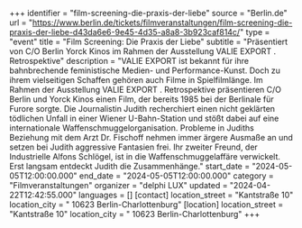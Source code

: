 +++
identifier = "film-screening-die-praxis-der-liebe"
source = "Berlin.de"
url = "https://www.berlin.de/tickets/filmveranstaltungen/film-screening-die-praxis-der-liebe-d43da6e6-9e45-4d35-a8a8-3b923caf814c/"
type = "event"
title = "Film Screening: Die Praxis der Liebe"
subtitle = "Präsentiert von C/O Berlin Yorck Kinos im Rahmen der Ausstellung VALIE EXPORT . Retrospektive"
description = "VALIE EXPORT ist bekannt für ihre bahnbrechende feministische Medien- und Performance-Kunst. Doch zu ihrem vielseitigen Schaffen gehören auch Filme in Spielfilmlänge. Im Rahmen der Ausstellung VALIE EXPORT . Retrospektive präsentieren C/O Berlin und Yorck Kinos einen Film, der bereits 1985 bei der Berlinale für Furore sorgte. Die Journalistin Judith recherchiert einen nicht geklärten tödlichen Unfall in einer Wiener U-Bahn-Station und stößt dabei auf eine internationale Waffenschmuggelorganisation. Probleme in Judiths Beziehung mit dem Arzt Dr. Fischoff nehmen immer ärgere Ausmaße an und setzen bei Judith aggressive Fantasien frei. Ihr zweiter Freund, der Industrielle Alfons Schlögel, ist in die Waffenschmuggelaffäre verwickelt. Erst langsam entdeckt Judith die Zusammenhänge."
start_date = "2024-05-05T12:00:00.000"
end_date = "2024-05-05T12:00:00.000"
category = "Filmveranstaltungen"
organizer = "delphi LUX"
updated = "2024-04-22T12:42:55.000"
languages = []
[contact]
location_street = "Kantstraße 10"
location_city = " 10623 Berlin-Charlottenburg"
[location]
location_street = "Kantstraße 10"
location_city = " 10623 Berlin-Charlottenburg"
+++